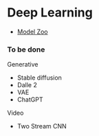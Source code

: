 Deep Learning
===

- [Model Zoo](https://modelzoo.co/)



### To be done

Generative

- Stable diffusion
- Dalle 2
- VAE
- ChatGPT

Video

- Two Stream CNN
